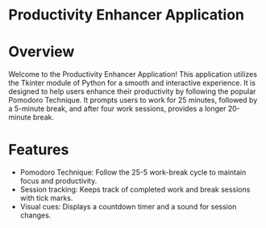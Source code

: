 # Productivity Enhancer Application

# Overview

Welcome to the Productivity Enhancer Application! This application utilizes the Tkinter module of Python for a smooth and interactive experience.
It is designed to help users enhance their productivity by following the popular Pomodoro Technique. 
It prompts users to work for 25 minutes, followed by a 5-minute break, and after four work sessions, provides a longer 20-minute break.

# Features
- Pomodoro Technique: Follow the 25-5 work-break cycle to maintain focus and productivity.
- Session tracking: Keeps track of completed work and break sessions with tick marks.
- Visual cues: Displays a countdown timer and a sound for session changes.
